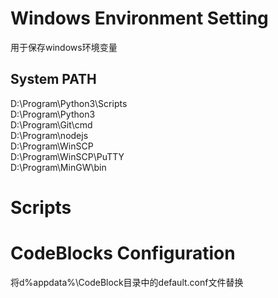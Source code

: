 # Windows Environment Setting

用于保存windows环境变量

## System PATH

D:\Program\Python3\Scripts\
D:\Program\Python3\
D:\Program\Git\cmd\
D:\Program\nodejs\
D:\Program\WinSCP\
D:\Program\WinSCP\PuTTY\
D:\Program\MinGW\bin

# Scripts


# CodeBlocks Configuration

将d%appdata%\CodeBlock目录中的default.conf文件替换
